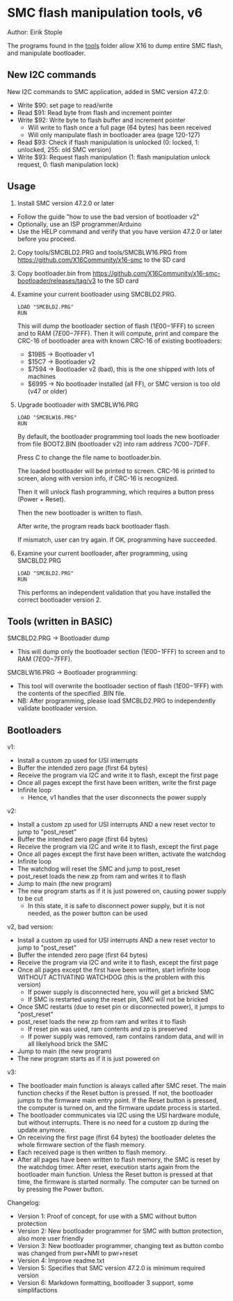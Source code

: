 # SMC flash manipulation tools, v6
Author: Eirik Stople

The programs found in the [tools](../tools) folder allow X16 to dump entire SMC flash, and manipulate bootloader.


## New I2C commands

New I2C commands to SMC application, added in SMC version 47.2.0:

- Write $90: set page to read/write
- Read  $91: Read byte from flash and increment pointer
- Write $92: Write byte to flash buffer and increment pointer
    - Will write to flash once a full page (64 bytes) has been received
    - Will only manipulate flash in bootloader area (page 120-127)
- Read  $93: Check if flash manipulation is unlocked (0: locked, 1: unlocked, 255: old SMC version)
- Write $93: Request flash manipulation (1: flash manipulation unlock request, 0: flash manipulation lock)


## Usage

1. Install SMC version 47.2.0 or later
- Follow the guide "how to use the bad version of bootloader v2"
- Optionally, use an ISP programmer/Arduino
- Use the HELP command and verify that you have version 47.2.0 or later before you proceed.

2. Copy tools/SMCBLD2.PRG and tools/SMCBLW16.PRG from https://github.com/X16Community/x16-smc to the SD card

3. Copy bootloader.bin from https://github.com/X16Community/x16-smc-bootloader/releases/tag/v3 to the SD card

4. Examine your current bootloader using SMCBLD2.PRG.
    ```
    LOAD "SMCBLD2.PRG"
    RUN
    ```

   This will dump the bootloader section of flash ($1E00-$1FFF) to screen and to RAM ($7E00-$7FFF).
   Then it will compute, print and compare the CRC-16 of bootloader area with known CRC-16 of existing bootloaders:
   - $19B5 -> Bootloader v1
   - $15C7 -> Bootloader v2
   - $7594 -> Bootloader v2 (bad), this is the one shipped with lots of machines
   - $6995 -> No bootloader installed (all FF), or SMC version is too old (v47 or older)

5. Upgrade bootloader with SMCBLW16.PRG
    ```
    LOAD "SMCBLW16.PRG"
    RUN
    ```

   By default, the bootloader programming tool loads the new bootloader from file BOOT2.BIN (bootloader v2) into ram address $7C00-$7DFF.

   Press C to change the file name to bootloader.bin.

   The loaded bootloader will be printed to screen. CRC-16 is printed to screen, along with version info, if CRC-16 is recognized.

   Then it will unlock flash programming, which requires a button press (Power + Reset).
   
   Then the new bootloader is written to flash.
   
   After write, the program reads back bootloader flash.
   
   If mismatch, user can try again. If OK, programming have succeeded.

6. Examine your current bootloader, after programming, using SMCBLD2.PRG
    ```
    LOAD "SMCBLD2.PRG"
    RUN
    ```
   
   This performs an independent validation that you have installed the correct bootloader version 2.


## Tools (written in BASIC)

SMCBLD2.PRG -> Bootloader dump
- This will dump only the bootloader section ($1E00-$1FFF) to screen and to RAM ($7E00-$7FFF).

SMCBLW16.PRG -> Bootloader programming:
- This tool will overwrite the bootloader section of flash ($1E00-$1FFF) with the contents of the specified .BIN file.
- NB: After programming, please load SMCBLD2.PRG to independently validate bootloader version.


## Bootloaders

v1:
- Install a custom zp used for USI interrupts
- Buffer the intended zero page (first 64 bytes)
- Receive the program via I2C and write it to flash, except the first page
- Once all pages except the first have been written, write the first page
- Infinite loop
   - Hence, v1 handles that the user disconnects the power supply

v2:
- Install a custom zp used for USI interrupts AND a new reset vector to jump to "post_reset"
- Buffer the intended zero page (first 64 bytes)
- Receive the program via I2C and write it to flash, except the first page
- Once all pages except the first have been written, activate the watchdog
- Infinite loop
- The watchdog will reset the SMC and jump to post_reset
- post_reset loads the new zp from ram and writes it to flash
- Jump to main (the new program)
- The new program starts as if it is just powered on, causing power supply to be cut
   - In this state, it is safe to disconnect power supply, but it is not needed, as the power button can be used

v2, bad version:
- Install a custom zp used for USI interrupts AND a new reset vector to jump to "post_reset"
- Buffer the intended zero page (first 64 bytes)
- Receive the program via I2C and write it to flash, except the first page
- Once all pages except the first have been written, start infinite loop WITHOUT ACTIVATING WATCHDOG (this is the problem with this version)
   - If power supply is disconnected here, you will get a bricked SMC
   - If SMC is restarted using the reset pin, SMC will not be bricked
- Once SMC restarts (due to reset pin or disconnected power), it jumps to "post_reset"
- post_reset loads the new zp from ram and writes it to flash
   - If reset pin was used, ram contents and zp is preserved
   - If power supply was removed, ram contains random data, and will in all likelyhood brick the SMC
- Jump to main (the new program)
- The new program starts as if it is just powered on

v3:
- The bootloader main function is always called after SMC reset. The main function checks if the Reset button is pressed. If not, the bootloader
  jumps to the firmware main entry point. If the Reset button is pressed, the computer is turned on, and the
  firmware update process is started.
- The bootloader communicates via I2C using the USI hardware module, but without interrupts. There is no need for a custom zp during the update anymore.
- On receiving the first page (first 64 bytes) the bootloader deletes the whole firmware section of the flash memory.
- Each received page is then written to flash memory.
- After all pages have been written to flash memory, the SMC is reset by the watchdog timer. After reset, execution starts again from the
  bootloader main function. Unless the Reset button is pressed at that time, the firmware is started normally. The computer can be turned on
  by pressing the Power button.

Changelog:
- Version 1: Proof of concept, for use with a SMC without button protection
- Version 2: New bootloader programmer for SMC with button protection, also more user friendly
- Version 3: New bootloader programmer, changing text as button combo was changed from pwr+NMI to pwr+reset
- Version 4: Improve readme.txt
- Version 5: Specifies that SMC version 47.2.0 is minimum required version
- Version 6: Markdown formatting, bootloader 3 support, some simplifactions
